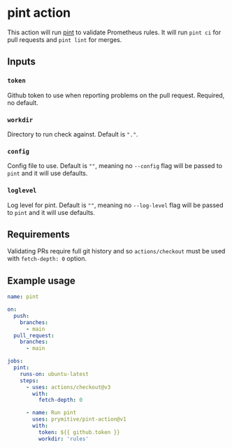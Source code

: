 # pint action

This action will run [pint](https://github.com/cloudflare/pint)
to validate Prometheus rules.
It will run `pint ci` for pull requests and `pint lint` for
merges.

## Inputs

### `token`

Github token to use when reporting problems on the pull request.
Required, no default.

### `workdir`

Directory to run check against. Default is `"."`.

### `config`

Config file to use. Default is `""`, meaning no `--config` flag will be passed
to `pint` and it will use defaults.

### `loglevel`

Log level for pint. Default is `""`, meaning no `--log-level` flag will be passed
to `pint` and it will use defaults.

## Requirements

Validating PRs require full git history and so `actions/checkout` must be used
with `fetch-depth: 0` option.

## Example usage

```YAML
name: pint

on:
  push:
    branches:
      - main
  pull_request:
    branches:
      - main

jobs:
  pint:
    runs-on: ubuntu-latest
    steps:
      - uses: actions/checkout@v3
        with:
          fetch-depth: 0

      - name: Run pint
        uses: prymitive/pint-action@v1
        with:
          token: ${{ github.token }}
          workdir: 'rules'
```
